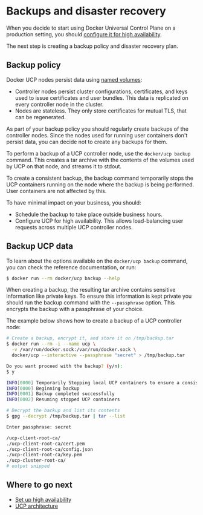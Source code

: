 <!--[metadata]>
+++
title ="Backups and disaster recovery"
description="Learn how to backup your Docker Universal Control Plane cluster, and to recover your cluster from an existing backup."
keywords= ["docker, ucp, backup, restore, recovery"]
[menu.main]
parent="mn_ucp_high_availability"
weight=10
+++
<![end-metadata]-->

# Backups and disaster recovery

When you decide to start using Docker Universal Control Plane on a production
setting, you should
[configure it for high availability](set-up-high-availability.md).

The next step is creating a backup policy and disaster recovery plan.

## Backup policy

Docker UCP nodes persist data using [named volumes](../architecture.md):

* Controller nodes persist cluster configurations, certificates, and keys
used to issue certificates and user bundles. This data is replicated on every
controller node in the cluster.
* Nodes are stateless. They only store certificates for mutual TLS, that
can be regenerated.

As part of your backup policy you should regularly create backups of the
controller nodes. Since the nodes used for running user containers don't
persist data, you can decide not to create any backups for them.

To perform a backup of a UCP controller node, use the `docker/ucp backup`
command. This creates a tar archive with the contents of the volumes used by
UCP on that node, and streams it to stdout.

To create a consistent backup, the backup command temporarily stops the UCP
containers running on the node where the backup is being performed. User
containers are not affected by this.

To have minimal impact on your business, you should:

* Schedule the backup to take place outside business hours.
* Configure UCP for high availability. This allows load-balancing user requests
across multiple UCP controller nodes.

## Backup UCP data

To learn about the options available on the `docker/ucp backup` command, you can
check the reference documentation, or run:

```bash
$ docker run --rm docker/ucp backup --help
```

When creating a backup, the resulting tar archive contains sensitive information
like private keys. To ensure this information is kept private you should run
the backup command with the `--passphrase` option. This encrypts
the backup with a passphrase of your choice.

The example below shows how to create a backup of a UCP controller node:

```bash
# Create a backup, encrypt it, and store it on /tmp/backup.tar
$ docker run --rm -i --name ucp \
  -v /var/run/docker.sock:/var/run/docker.sock \
  docker/ucp --interactive --passphrase "secret" > /tmp/backup.tar

Do you want proceed with the backup? (y/n):
$ y

INFO[0000] Temporarily Stopping local UCP containers to ensure a consistent backup
INFO[0000] Beginning backup
INFO[0001] Backup completed successfully
INFO[0002] Resuming stopped UCP containers

# Decrypt the backup and list its contents
$ gpg --decrypt /tmp/backup.tar | tar --list

Enter passphrase: secret

/ucp-client-root-ca/
./ucp-client-root-ca/cert.pem
./ucp-client-root-ca/config.json
./ucp-client-root-ca/key.pem
./ucp-cluster-root-ca/
# output snipped
```

## Where to go next

* [Set up high availability](set-up-high-availability.md)
* [UCP architecture](../architecture.md)
